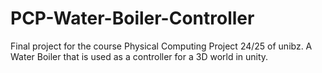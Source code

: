 # PCP-Water-Boiler-Controller
 Final project for the course Physical Computing Project 24/25 of unibz. A Water Boiler that is used as a controller for a 3D world in unity.
